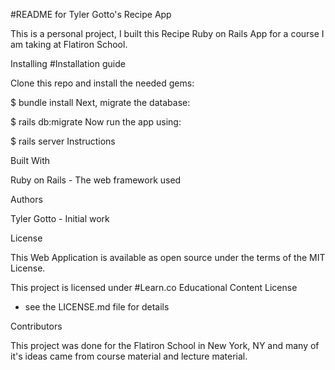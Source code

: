 
#README for Tyler Gotto's Recipe App

This is a personal project, I built this Recipe Ruby on Rails App for a course I am taking at Flatiron School.

Installing
#Installation guide

Clone this repo and install the needed gems:

$ bundle install
Next, migrate the database:

$ rails db:migrate
Now run the app using:

$ rails server
Instructions



Built With

Ruby on Rails - The web framework used

Authors

Tyler Gotto - Initial work 

License

This Web Application is available as open source under the terms of the MIT License.

This project is licensed under #Learn.co Educational Content License
 - see the LICENSE.md file for details

 Contributors

 This project was done for the Flatiron School in New York, NY and many of it's ideas came from course material and lecture material.